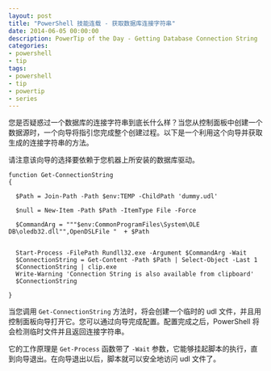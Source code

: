 ```yaml
---
layout: post
title: "PowerShell 技能连载 - 获取数据库连接字符串"
date: 2014-06-05 00:00:00
description: PowerTip of the Day - Getting Database Connection String
categories:
- powershell
- tip
tags:
- powershell
- tip
- powertip
- series
---
```

您是否疑惑过一个数据库的连接字符串到底长什么样？当您从控制面板中创建一个数据源时，一个向导将指引您完成整个创建过程。以下是一个利用这个向导并获取生成的连接字符串的方法。

请注意该向导的选择要依赖于您机器上所安装的数据库驱动。

    function Get-ConnectionString
    {

      $Path = Join-Path -Path $env:TEMP -ChildPath 'dummy.udl'

      $null = New-Item -Path $Path -ItemType File -Force

      $CommandArg = """$env:CommonProgramFiles\System\OLE DB\oledb32.dll"",OpenDSLFile "  + $Path


      Start-Process -FilePath Rundll32.exe -Argument $CommandArg -Wait
      $ConnectionString = Get-Content -Path $Path | Select-Object -Last 1
      $ConnectionString | clip.exe
      Write-Warning 'Connection String is also available from clipboard'
      $ConnectionString

    }

当您调用 `Get-ConnectionString` 方法时，将会创建一个临时的 udl 文件，并且用控制面板向导打开它。您可以通过向导完成配置。配置完成之后，PowerShell 将会检测临时文件并且返回连接字符串。

它的工作原理是 `Get-Process` 函数带了 `-Wait` 参数，它能够挂起脚本的执行，直到向导退出。在向导退出以后，脚本就可以安全地访问 udl 文件了。

<!--本文国际来源：[Getting Database Connection String](http://community.idera.com/powershell/powertips/b/tips/posts/getting-database-connection-string)-->
